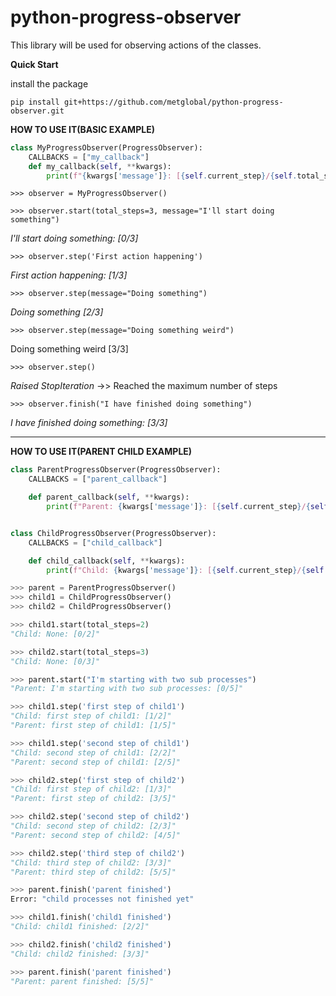 # python-progress-observer
This library will be used for observing actions of the classes.

**Quick Start**

install the package

    pip install git+https://github.com/metglobal/python-progress-observer.git
    
**HOW TO USE IT(BASIC EXAMPLE)**

``` python
class MyProgressObserver(ProgressObserver):
    CALLBACKS = ["my_callback"]
    def my_callback(self, **kwargs):
        print(f"{kwargs['message']}: [{self.current_step}/{self.total_steps}]")

```

`>>> observer = MyProgressObserver()`

`>>> observer.start(total_steps=3, message="I'll start doing something")`

_I'll start doing something: [0/3]_

`>>> observer.step('First action happening')`

_First action happening: [1/3]_

`>>> observer.step(message="Doing something")`

_Doing something [2/3]_

`>>> observer.step(message="Doing something weird")`

Doing something weird [3/3]

`>>> observer.step()`

_Raised StopIteration_ ->> Reached the maximum number of steps


`>>> observer.finish("I have finished doing something")`

_I have finished doing something: [3/3]_

-----------------

**HOW TO USE IT(PARENT CHILD EXAMPLE)**
``` python
class ParentProgressObserver(ProgressObserver):
    CALLBACKS = ["parent_callback"]

    def parent_callback(self, **kwargs):
        print(f"Parent: {kwargs['message']}: [{self.current_step}/{self.total_steps}]")


class ChildProgressObserver(ProgressObserver):
    CALLBACKS = ["child_callback"]

    def child_callback(self, **kwargs):
        print(f"Child: {kwargs['message']}: [{self.current_step}/{self.total_steps}]")

```
``` python
>>> parent = ParentProgressObserver()
>>> child1 = ChildProgressObserver()
>>> child2 = ChildProgressObserver()
```
``` python
>>> child1.start(total_steps=2)
"Child: None: [0/2]"

>>> child2.start(total_steps=3)
"Child: None: [0/3]"

>>> parent.start("I'm starting with two sub processes")
"Parent: I'm starting with two sub processes: [0/5]"

>>> child1.step('first step of child1')
"Child: first step of child1: [1/2]"
"Parent: first step of child1: [1/5]"

>>> child1.step('second step of child1')
"Child: second step of child1: [2/2]"
"Parent: second step of child1: [2/5]"

>>> child2.step('first step of child2')
"Child: first step of child2: [1/3]"
"Parent: first step of child2: [3/5]"

>>> child2.step('second step of child2')
"Child: second step of child2: [2/3]"
"Parent: second step of child2: [4/5]"

>>> child2.step('third step of child2')
"Child: third step of child2: [3/3]"
"Parent: third step of child2: [5/5]"

>>> parent.finish('parent finished')
Error: "child processes not finished yet"

>>> child1.finish('child1 finished')
"Child: child1 finished: [2/2]"

>>> child2.finish('child2 finished')
"Child: child2 finished: [3/3]"

>>> parent.finish('parent finished')
"Parent: parent finished: [5/5]"
```